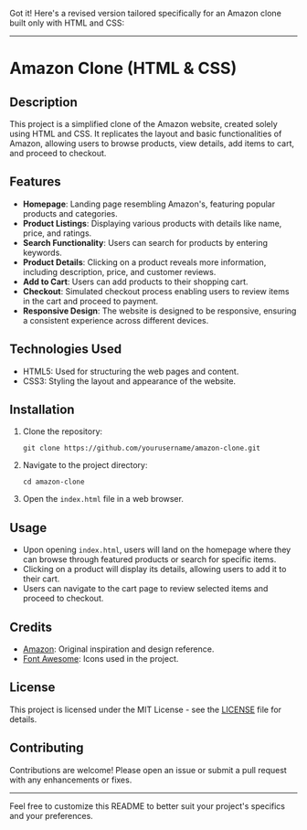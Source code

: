 Got it! Here's a revised version tailored specifically for an Amazon clone built only with HTML and CSS:

---

# Amazon Clone (HTML & CSS)

## Description
This project is a simplified clone of the Amazon website, created solely using HTML and CSS. It replicates the layout and basic functionalities of Amazon, allowing users to browse products, view details, add items to cart, and proceed to checkout.

## Features
- **Homepage**: Landing page resembling Amazon's, featuring popular products and categories.
- **Product Listings**: Displaying various products with details like name, price, and ratings.
- **Search Functionality**: Users can search for products by entering keywords.
- **Product Details**: Clicking on a product reveals more information, including description, price, and customer reviews.
- **Add to Cart**: Users can add products to their shopping cart.
- **Checkout**: Simulated checkout process enabling users to review items in the cart and proceed to payment.
- **Responsive Design**: The website is designed to be responsive, ensuring a consistent experience across different devices.

## Technologies Used
- HTML5: Used for structuring the web pages and content.
- CSS3: Styling the layout and appearance of the website.

## Installation
1. Clone the repository:
   ```
   git clone https://github.com/yourusername/amazon-clone.git
   ```
2. Navigate to the project directory:
   ```
   cd amazon-clone
   ```
3. Open the `index.html` file in a web browser.

## Usage
- Upon opening `index.html`, users will land on the homepage where they can browse through featured products or search for specific items.
- Clicking on a product will display its details, allowing users to add it to their cart.
- Users can navigate to the cart page to review selected items and proceed to checkout.

## Credits
- [Amazon](https://www.amazon.com): Original inspiration and design reference.
- [Font Awesome](https://fontawesome.com/): Icons used in the project.

## License
This project is licensed under the MIT License - see the [LICENSE](LICENSE) file for details.

## Contributing
Contributions are welcome! Please open an issue or submit a pull request with any enhancements or fixes.

---

Feel free to customize this README to better suit your project's specifics and your preferences.
